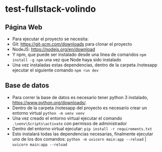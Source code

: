 # test-fullstack-volindo
## Página Web
- Para ejecutar el proyecto se necesita:
- Git: https://git-scm.com/downloads para clonar el proyecto
- NodeJS: https://nodejs.org/en/download
- Y npm, que puede ser instalado desde una línea de comandos ```npm install -g npm``` una vez que Node haya sido instalado
- Una vez instaladas estas dependencias, dentro de la carpeta /notesapp ejecutar el siguiente comando ```npm run dev```
## Base de datos
- Para correr la base de datos es necesario tener python 3 instalado, https://www.python.org/downloads/.
- Dentro de la carpeta /notesapp del proyecto es necesario crear un entorno virtual ```python -m venv venv```
- Una vez creado el entorno virtual ejecutar el comando ```.\venv\Scripts\activate``` con permisos de administrador
- Dentro del entorno virtual ejecutar: ```pip install -r requirements.txt```
- Esto instalará todas las dependencias necesarias, finalmente ejecutar uno de los dos comandos: 
  ```python -m uvicorn main:app --reload``` | ```uvicorn main:app --reload```
  
